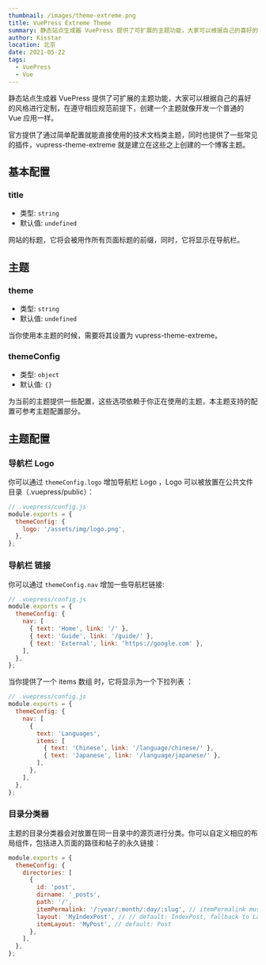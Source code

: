 ```yaml
---
thumbnail: /images/theme-extreme.png
title: VuePress Extreme Theme
summary: 静态站点生成器 VuePress 提供了可扩展的主题功能，大家可以根据自己的喜好的风格进行定制，在遵守相应规范前提下，创建一个主题就像开发一个普通的 Vue 应用一样。官方提供了通过简单配置就能直接使用的技术文档类主题，同时也提供了一些常见的插件，vupress-theme-extreme 就是建立在这些之上创建的一个博客主题。
author: Kisstar
location: 北京
date: 2021-05-22
tags:
  - VuePress
  - Vue
---
```


静态站点生成器 VuePress 提供了可扩展的主题功能，大家可以根据自己的喜好的风格进行定制，在遵守相应规范前提下，创建一个主题就像开发一个普通的 Vue 应用一样。

官方提供了通过简单配置就能直接使用的技术文档类主题，同时也提供了一些常见的插件，vupress-theme-extreme 就是建立在这些之上创建的一个博客主题。

## 基本配置

### title

- 类型: `string`
- 默认值: `undefined`

网站的标题，它将会被用作所有页面标题的前缀，同时，它将显示在导航栏。

## 主题

### theme

- 类型: `string`
- 默认值: `undefined`

当你使用本主题的时候，需要将其设置为 vupress-theme-extreme。

### themeConfig

- 类型: `object`
- 默认值: `{}`

为当前的主题提供一些配置，这些选项依赖于你正在使用的主题，本主题支持的配置可参考主题配置部分。

## 主题配置

### 导航栏 Logo

你可以通过 `themeConfig.logo` 增加导航栏 Logo ，Logo 可以被放置在公共文件目录（.vuepress/public）：

```js
// .vuepress/config.js
module.exports = {
  themeConfig: {
    logo: '/assets/img/logo.png',
  },
};
```

### 导航栏 链接

你可以通过 `themeConfig.nav` 增加一些导航栏链接:

```js
// .vuepress/config.js
module.exports = {
  themeConfig: {
    nav: [
      { text: 'Home', link: '/' },
      { text: 'Guide', link: '/guide/' },
      { text: 'External', link: 'https://google.com' },
    ],
  },
};
```

当你提供了一个 items 数组 时，它将显示为一个下拉列表 ：

```js
// .vuepress/config.js
module.exports = {
  themeConfig: {
    nav: [
      {
        text: 'Languages',
        items: [
          { text: 'Chinese', link: '/language/chinese/' },
          { text: 'Japanese', link: '/language/japanese/' },
        ],
      },
    ],
  },
};
```

### 目录分类器

主题的目录分类器会对放置在同一目录中的源页进行分类。你可以自定义相应的布局组件，包括进入页面的路径和帖子的永久链接：

```js
module.exports = {
  themeConfig: {
    directories: [
      {
        id: 'post',
        dirname: '_posts',
        path: '/',
        itemPermalink: '/:year/:month/:day/:slug', // itemPermalink must be prefixed with path
        layout: 'MyIndexPost', // // default: IndexPost, fallback to Layout
        itemLayout: 'MyPost', // default: Post
      },
    ],
  },
};
```
